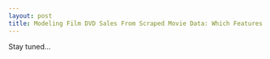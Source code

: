 ```yaml
---
layout: post
title: Modeling Film DVD Sales From Scraped Movie Data: Which Features Matter?
---
```


Stay tuned...